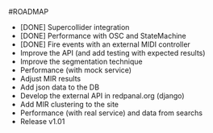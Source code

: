 #ROADMAP

* [DONE] Supercollider integration
* [DONE] Performance with OSC and StateMachine
* [DONE] Fire events with an external MIDI controller
* Improve the API (and add testing with expected results)
* Improve the segmentation technique
* Performance (with mock service)
* Adjust MIR results
* Add json data to the DB 
* Develop the external API in redpanal.org (django)
* Add MIR clustering to the site
* Performance (with real service) and data from searchs
* Release v1.01

